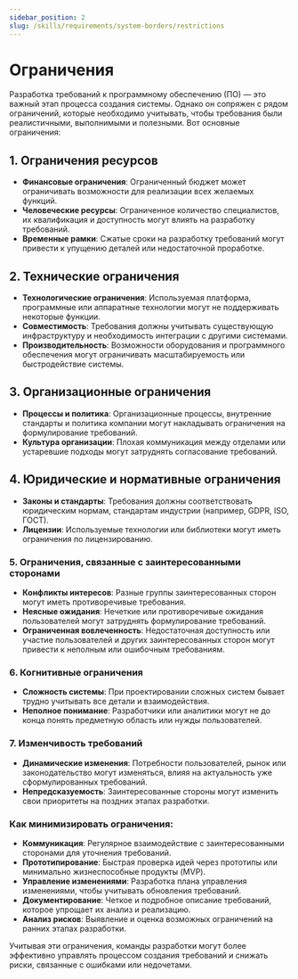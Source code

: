 ```yaml
---
sidebar_position: 2
slug: /skills/requirements/system-borders/restrictions
---
```


# Ограничения

Разработка требований к программному обеспечению (ПО) — это важный этап процесса создания системы. Однако он сопряжен с рядом ограничений, которые необходимо учитывать, чтобы требования были реалистичными, выполнимыми и полезными. Вот основные ограничения:  

## 1. **Ограничения ресурсов**

- **Финансовые ограничения**: Ограниченный бюджет может ограничивать возможности для реализации всех желаемых функций.
- **Человеческие ресурсы**: Ограниченное количество специалистов, их квалификация и доступность могут влиять на разработку требований.
- **Временные рамки**: Сжатые сроки на разработку требований могут привести к упущению деталей или недостаточной проработке.

## 2. **Технические ограничения**

- **Технологические ограничения**: Используемая платформа, программные или аппаратные технологии могут не поддерживать некоторые функции.
- **Совместимость**: Требования должны учитывать существующую инфраструктуру и необходимость интеграции с другими системами.
- **Производительность**: Возможности оборудования и программного обеспечения могут ограничивать масштабируемость или быстродействие системы.

## 3. **Организационные ограничения**

- **Процессы и политика**: Организационные процессы, внутренние стандарты и политика компании могут накладывать ограничения на формулирование требований.
- **Культура организации**: Плохая коммуникация между отделами или устаревшие подходы могут затруднять согласование требований.

## 4. **Юридические и нормативные ограничения**

- **Законы и стандарты**: Требования должны соответствовать юридическим нормам, стандартам индустрии (например, GDPR, ISO, ГОСТ).
- **Лицензии**: Используемые технологии или библиотеки могут иметь ограничения по лицензированию.

### 5. **Ограничения, связанные с заинтересованными сторонами**

- **Конфликты интересов**: Разные группы заинтересованных сторон могут иметь противоречивые требования.
- **Неясные ожидания**: Нечеткие или противоречивые ожидания пользователей могут затруднять формулирование требований.
- **Ограниченная вовлеченность**: Недостаточная доступность или участие пользователей и других заинтересованных сторон могут привести к неполным или ошибочным требованиям.

### 6. **Когнитивные ограничения**

- **Сложность системы**: При проектировании сложных систем бывает трудно учитывать все детали и взаимодействия.
- **Неполное понимание**: Разработчики или аналитики могут не до конца понять предметную область или нужды пользователей.

### 7. **Изменчивость требований**

- **Динамические изменения**: Потребности пользователей, рынок или законодательство могут изменяться, влияя на актуальность уже сформулированных требований.
- **Непредсказуемость**: Заинтересованные стороны могут изменить свои приоритеты на поздних этапах разработки.

### Как минимизировать ограничения:

- **Коммуникация**: Регулярное взаимодействие с заинтересованными сторонами для уточнения требований.
- **Прототипирование**: Быстрая проверка идей через прототипы или минимально жизнеспособные продукты (MVP).
- **Управление изменениями**: Разработка плана управления изменениями, чтобы учитывать обновления требований.
- **Документирование**: Четкое и подробное описание требований, которое упрощает их анализ и реализацию.
- **Анализ рисков**: Выявление и оценка возможных ограничений на ранних этапах разработки.

Учитывая эти ограничения, команды разработки могут более эффективно управлять процессом создания требований и снижать риски, связанные с ошибками или недочетами.
